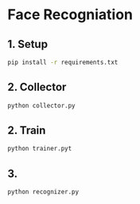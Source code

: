 # Face Recogniation
## 1. Setup
```bash
pip install -r requirements.txt
```
## 2. Collector
```bash
python collector.py
```
## 2. Train
```bash
python trainer.pyt
```
## 3.
```bash
python recognizer.py
```
